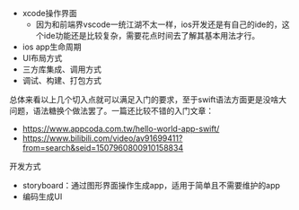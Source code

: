 * xcode操作界面
  * 因为和前端界vscode一统江湖不太一样，ios开发还是有自己的ide的，这个ide功能还是比较复杂，需要花点时间去了解其基本用法才行。
* ios app生命周期
* UI布局方式
* 三方库集成、调用方式
* 调试、构建、打包方式

总体来看以上几个切入点就可以满足入门的要求，至于swift语法方面更是没啥大问题，语法糖换个做法罢了。一篇还比较不错的入门文章：

* https://www.appcoda.com.tw/hello-world-app-swift/
* https://www.bilibili.com/video/av91699411?from=search&seid=1507960800910158834

开发方式

* storyboard：通过图形界面操作生成app，适用于简单且不需要维护的app
* 编码生成UI
